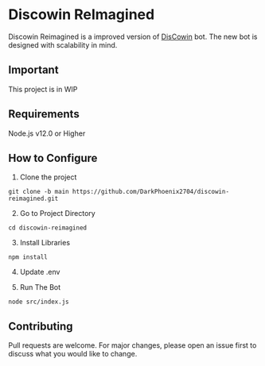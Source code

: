 # Discowin ReImagined

Discowin Reimagined is a improved version of [DisCowin](https://github.com/darkphoenix2704/discowin) bot. The new bot is designed with scalability in mind.

## Important
This project is in WIP

## Requirements
Node.js v12.0 or Higher

## How to Configure
1. Clone the project
```
git clone -b main https://github.com/DarkPhoenix2704/discowin-reimagined.git
```

2. Go to Project Directory
```
cd discowin-reimagined
```

3. Install Libraries
```
npm install
```

4. Update .env

5. Run The Bot
```
node src/index.js
```
## Contributing
Pull requests are welcome. For major changes, please open an issue first to discuss what you would like to change.
